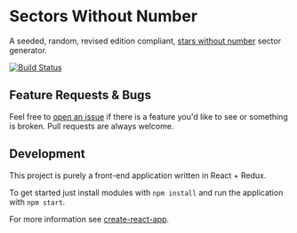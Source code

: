 # Sectors Without Number

A seeded, random, revised edition compliant, [stars without number](http://www.sinenomine-pub.com/?page_id=395) sector generator.

[![Build Status](https://travis-ci.org/mpigsley/sectors-without-number.svg?branch=master)](https://travis-ci.org/mpigsley/sectors-without-number)

## Feature Requests & Bugs

Feel free to [open an issue](https://github.com/mpigsley/sectors-without-number/issues/new) if there is a feature you'd like to see or something is broken. Pull requests are always welcome.

## Development

This project is purely a front-end application written in React + Redux.

To get started just install modules with `npm install` and run the application with `npm start`.

For more information see [create-react-app](https://github.com/facebookincubator/create-react-app).
